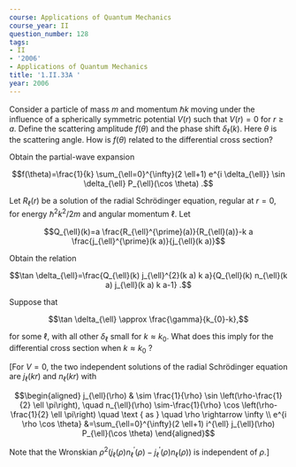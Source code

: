 ```yaml
---
course: Applications of Quantum Mechanics
course_year: II
question_number: 128
tags:
- II
- '2006'
- Applications of Quantum Mechanics
title: '1.II.33A '
year: 2006
---
```



Consider a particle of mass $m$ and momentum $\hbar k$ moving under the influence of a spherically symmetric potential $V(r)$ such that $V(r)=0$ for $r \geqslant a$. Define the scattering amplitude $f(\theta)$ and the phase shift $\delta_{\ell}(k)$. Here $\theta$ is the scattering angle. How is $f(\theta)$ related to the differential cross section?

Obtain the partial-wave expansion

$$f(\theta)=\frac{1}{k} \sum_{\ell=0}^{\infty}(2 \ell+1) e^{i \delta_{\ell}} \sin \delta_{\ell} P_{\ell}(\cos \theta) .$$

Let $R_{\ell}(r)$ be a solution of the radial Schrödinger equation, regular at $r=0$, for energy $\hbar^{2} k^{2} / 2 m$ and angular momentum $\ell$. Let

$$Q_{\ell}(k)=a \frac{R_{\ell}^{\prime}(a)}{R_{\ell}(a)}-k a \frac{j_{\ell}^{\prime}(k a)}{j_{\ell}(k a)}$$

Obtain the relation

$$\tan \delta_{\ell}=\frac{Q_{\ell}(k) j_{\ell}^{2}(k a) k a}{Q_{\ell}(k) n_{\ell}(k a) j_{\ell}(k a) k a-1} .$$

Suppose that

$$\tan \delta_{\ell} \approx \frac{\gamma}{k_{0}-k},$$

for some $\ell$, with all other $\delta_{\ell}$ small for $k \approx k_{0}$. What does this imply for the differential cross section when $k \approx k_{0}$ ?

[For $V=0$, the two independent solutions of the radial Schrödinger equation are $j_{\ell}(k r)$ and $n_{\ell}(k r)$ with

$$\begin{aligned}
j_{\ell}(\rho) & \sim \frac{1}{\rho} \sin \left(\rho-\frac{1}{2} \ell \pi\right), \quad n_{\ell}(\rho) \sim-\frac{1}{\rho} \cos \left(\rho-\frac{1}{2} \ell \pi\right) \quad \text { as } \quad \rho \rightarrow \infty \\
e^{i \rho \cos \theta} &=\sum_{\ell=0}^{\infty}(2 \ell+1) i^{\ell} j_{\ell}(\rho) P_{\ell}(\cos \theta)
\end{aligned}$$

Note that the Wronskian $\rho^{2}\left(j_{\ell}(\rho) n_{\ell}^{\prime}(\rho)-j_{\ell}^{\prime}(\rho) n_{\ell}(\rho)\right)$ is independent of $\left.\rho .\right]$